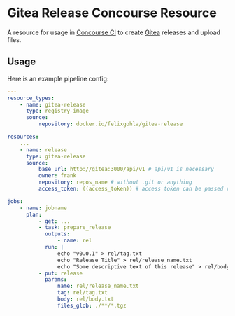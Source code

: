 # Gitea Release Concourse Resource

A resource for usage in [Concourse CI](https://concourse-ci.org) to create [Gitea](https://gitea.io/) releases and upload files.

## Usage

Here is an example pipeline config:

```yml
---
resource_types:
    - name: gitea-release
      type: registry-image
      source:
          repository: docker.io/felixgohla/gitea-release

resources:
    ...
    - name: release
      type: gitea-release
      source:
          base_url: http://gitea:3000/api/v1 # api/v1 is necessary
          owner: frank
          repository: repos_name # without .git or anything
          access_token: ((access_token)) # access token can be passed via the `--load-vars-from` fly option in `set-pipeline`

jobs:
    - name: jobname
      plan:
          - get: ...
          - task: prepare_release
            outputs:
                - name: rel
            run: |
                echo "v0.0.1" > rel/tag.txt
                echo "Release Title" > rel/release_name.txt
                echo "Some descriptive text of this release" > rel/body.txt
          - put: release
            params:
                name: rel/release_name.txt
                tag: rel/tag.txt
                body: rel/body.txt
                files_glob: ./**/*.tgz
```
